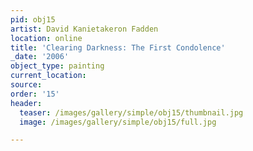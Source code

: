 ```yaml
---
pid: obj15
artist: David Kanietakeron Fadden
location: online
title: 'Clearing Darkness: The First Condolence'
_date: '2006'
object_type: painting
current_location:
source:
order: '15'
header:
  teaser: /images/gallery/simple/obj15/thumbnail.jpg
  image: /images/gallery/simple/obj15/full.jpg

---
```

